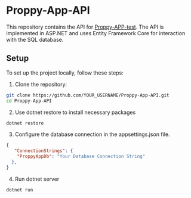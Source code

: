 # Proppy-App-API

This repository contains the API for [Proppy-APP-test](https://github.com/KolojE/proppy-app-test). The API is implemented in ASP.NET and uses Entity Framework Core for interaction with the SQL database.

## Setup

To set up the project locally, follow these steps:

1. Clone the repository:

```bash
git clone https://github.com/YOUR_USERNAME/Proppy-App-API.git
cd Proppy-App-API
```
2. Use dotnet restore to install necessary packages
```bash
dotnet restore
```

3. Configure the database connection in the appsettings.json file.
```json
{
   "ConnectionStrings": {
    "ProppyAppDb": "Your Database Connection String"
  },
}

```
4. Run dotnet server
```bash
dotnet run
```
